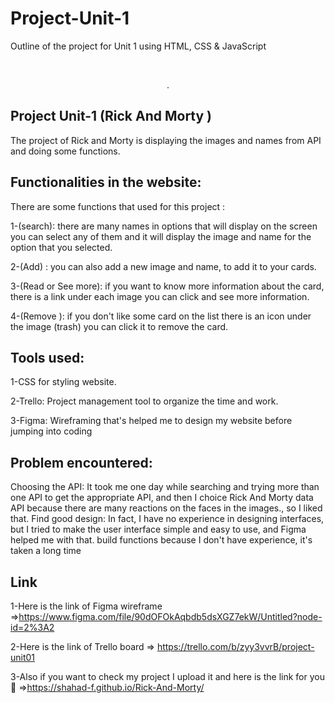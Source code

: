 # Project-Unit-1
Outline of the project for Unit 1 using HTML, CSS &amp; JavaScript





<!-- PROJECT LOGO -->
<br />
<div align="center">
  <p align="center">
    . 
    <br />
  </p>
</div>



<!-- TABLE OF CONTENTS -->
<!-- <details>
  <summary>Table of Contents</summary>
  <ol>
    <li>
      <a href="#about-the-project">About The Project</a>
      <ul>
        <li><a href="#built-with">Built With</a></li>
      </ul>
    </li>
    <li>
      <a href="#getting-started">Getting Started</a>
      <ul>
        <li><a href="#prerequisites">Prerequisites</a></li>
        <li><a href="#installation">Installation</a></li>
      </ul>
    </li>
    <li><a href="#usage">Usage</a></li>
    <li><a href="#roadmap">Roadmap</a></li>
    <li><a href="#contributing">Contributing</a></li>
    <li><a href="#license">License</a></li>
    <li><a href="#contact">Contact</a></li>
    <li><a href="#acknowledgments">Acknowledgments</a></li>
  </ol>
</details> -->



<!-- ABOUT THE PROJECT -->
 ## Project Unit-1  (Rick And Morty )

The project of Rick and Morty is displaying the images and names from API and doing some functions.


## Functionalities in the website:

There are some functions that used  for this project :

 1-(search):
  there are many names in options that will display on the screen you can select any of them and it will display the image and name for the option that you selected.

2-(Add)  :
you can also add a new image and name, to add it to your cards.

 3-(Read or See more):
if you want to know more information about the card, there is a link under each image you can click and see more information.

4-(Remove ):
if you don't like some card on the list there is an icon under the image (trash) you can click it to remove the card.


 ## Tools used:

1-CSS for styling website.

2-Trello: Project management tool to organize the time and work.

3-Figma: Wireframing that's helped me to design my website before jumping into coding

## Problem encountered:

Choosing the API: It took me one day while searching and trying more than one API to get the appropriate API, and then I choice Rick And Morty data API because there are many reactions on the faces in the images., so I liked that.
Find good design: In fact, I have no experience in designing interfaces, but I tried to make the user interface simple and easy to use, and Figma helped me with that.
build functions because I don't have experience, it's taken a long time
## Link
1-Here is the link of Figma wireframe =>https://www.figma.com/file/90dOFOkAqbdb5dsXGZ7ekW/Untitled?node-id=2%3A2

2-Here is the link of Trello board => https://trello.com/b/zyy3vvrB/project-unit01

3-Also if you want to check my project I upload it and here is the link for you 🤍 =>https://shahad-f.github.io/Rick-And-Morty/
